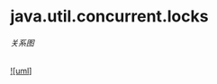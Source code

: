 # java.util.concurrent.locks
###### 关系图
[![uml]](https://github.com/mzxl1987/JavaPlatform-StandardEdition-8/blob/master/java.util.concurrent.locks/java.util.concurrent.locks.png)
